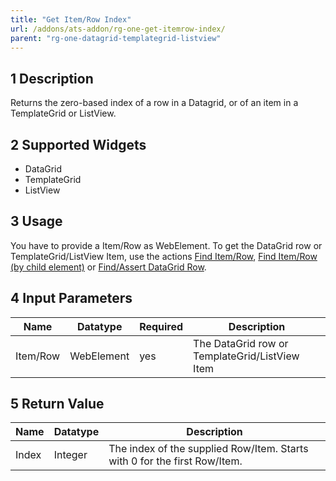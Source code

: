 ```yaml
---
title: "Get Item/Row Index"
url: /addons/ats-addon/rg-one-get-itemrow-index/
parent: "rg-one-datagrid-templategrid-listview"
---
```


## 1 Description

Returns the zero-based index of a row in a Datagrid, or of an item in a TemplateGrid or ListView.

## 2 Supported Widgets

* DataGrid
* TemplateGrid
* ListView

## 3 Usage

You have to provide a Item/Row as WebElement. To get the DataGrid row or TemplateGrid/ListView Item, use the actions [Find Item/Row](/addons/ats-addon/rg-one-find-itemrow/), [Find Item/Row (by child element)](/addons/ats-addon/rg-one-find-itemrow-by-child/) or [Find/Assert DataGrid Row](/addons/ats-addon/rg-one-findassert-datagrid-row/).    

## 4 Input Parameters

Name | Datatype | Required| Description
--- | --- | --- | ---
Item/Row | WebElement |yes| The DataGrid row or TemplateGrid/ListView Item

## 5 Return Value

Name | Datatype | Description
--- | --- | ---
Index | Integer | The index of the supplied Row/Item. Starts with 0 for the first Row/Item.
